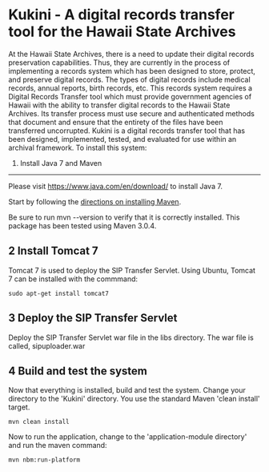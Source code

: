 Kukini - A digital records transfer tool for the Hawaii State Archives
======

At the Hawaii State Archives, there is a need to update their digital records preservation capabilities.  Thus, they are currently in the process of implementing a records system which has been designed to store, protect, and preserve digital records. The types of digital records include medical records, annual reports, birth records, etc. This records system requires a Digital Records Transfer tool which must provide government agencies of Hawaii with the ability to transfer digital records to the Hawaii State Archives. Its transfer process must use secure and authenticated methods that document and ensure that the entirety of the files have been transferred uncorrupted. Kukini is a digital records transfer tool that has been designed, implemented, tested, and evaluated for use within an archival framework. To install this system:


1. Install Java 7 and Maven
----------------

Please visit https://www.java.com/en/download/ to install Java 7. 

Start by following the [directions on installing Maven](http://maven.apache.org/download.cgi).

Be sure to run mvn --version to verify that it is correctly installed.  This package has been tested using Maven 3.0.4.


2  Install Tomcat 7
-----------------------------
Tomcat 7 is used to deploy the SIP Transfer Servlet. Using Ubuntu, Tomcat 7 can be installed with the commmand:

```
sudo apt-get install tomcat7

```


3 Deploy the SIP Transfer Servlet
-----------------------------
Deploy the SIP Transfer Servlet war file in the libs directory. The war file is called, sipuploader.war



4  Build and test the system
-----------------------------

Now that everything is installed, build and test the system. Change your directory to the 'Kukini' directory. You use the standard Maven 'clean install' target.

```
mvn clean install

```


Now to run the application, change to the 'application-module directory' and run the maven command:

```
mvn nbm:run-platform

```

